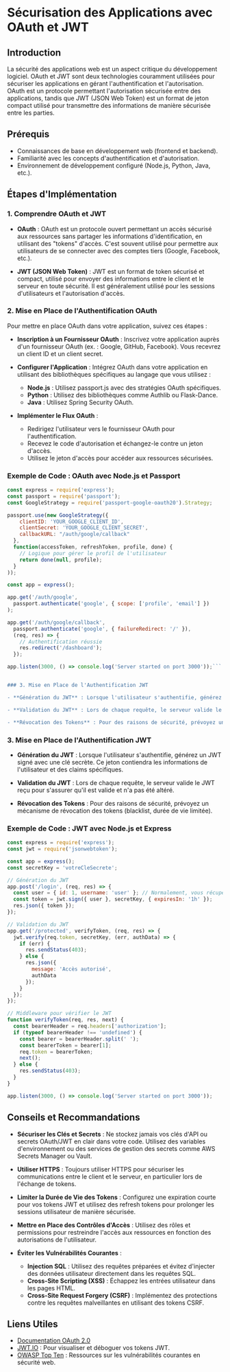 # Sécurisation des Applications avec OAuth et JWT

## Introduction

La sécurité des applications web est un aspect critique du développement logiciel. OAuth et JWT sont deux technologies couramment utilisées pour sécuriser les applications en gérant l'authentification et l'autorisation. OAuth est un protocole permettant l'autorisation sécurisée entre des applications, tandis que JWT (JSON Web Token) est un format de jeton compact utilisé pour transmettre des informations de manière sécurisée entre les parties.

## Prérequis

- Connaissances de base en développement web (frontend et backend).
- Familiarité avec les concepts d'authentification et d'autorisation.
- Environnement de développement configuré (Node.js, Python, Java, etc.).

## Étapes d'Implémentation

### 1. Comprendre OAuth et JWT

- **OAuth** : OAuth est un protocole ouvert permettant un accès sécurisé aux ressources sans partager les informations d'identification, en utilisant des "tokens" d'accès. C'est souvent utilisé pour permettre aux utilisateurs de se connecter avec des comptes tiers (Google, Facebook, etc.).

- **JWT (JSON Web Token)** : JWT est un format de token sécurisé et compact, utilisé pour envoyer des informations entre le client et le serveur en toute sécurité. Il est généralement utilisé pour les sessions d'utilisateurs et l'autorisation d'accès.

### 2. Mise en Place de l'Authentification OAuth

Pour mettre en place OAuth dans votre application, suivez ces étapes :

- **Inscription à un Fournisseur OAuth** : Inscrivez votre application auprès d'un fournisseur OAuth (ex. : Google, GitHub, Facebook). Vous recevrez un client ID et un client secret.
  
- **Configurer l'Application** : Intégrez OAuth dans votre application en utilisant des bibliothèques spécifiques au langage que vous utilisez :
  
  - **Node.js** : Utilisez passport.js avec des stratégies OAuth spécifiques.
  - **Python** : Utilisez des bibliothèques comme Authlib ou Flask-Dance.
  - **Java** : Utilisez Spring Security OAuth.

- **Implémenter le Flux OAuth** :
  
  - Redirigez l'utilisateur vers le fournisseur OAuth pour l'authentification.
  - Recevez le code d'autorisation et échangez-le contre un jeton d'accès.
  - Utilisez le jeton d'accès pour accéder aux ressources sécurisées.

### Exemple de Code : OAuth avec Node.js et Passport

```javascript
const express = require('express');
const passport = require('passport');
const GoogleStrategy = require('passport-google-oauth20').Strategy;

passport.use(new GoogleStrategy({
    clientID: 'YOUR_GOOGLE_CLIENT_ID',
    clientSecret: 'YOUR_GOOGLE_CLIENT_SECRET',
    callbackURL: "/auth/google/callback"
  },
  function(accessToken, refreshToken, profile, done) {
    // Logique pour gérer le profil de l'utilisateur
    return done(null, profile);
  }
));

const app = express();

app.get('/auth/google',
  passport.authenticate('google', { scope: ['profile', 'email'] })
);

app.get('/auth/google/callback',
  passport.authenticate('google', { failureRedirect: '/' }),
  (req, res) => {
    // Authentification réussie
    res.redirect('/dashboard');
  });

app.listen(3000, () => console.log('Server started on port 3000'));```


### 3. Mise en Place de l'Authentification JWT

- **Génération du JWT** : Lorsque l'utilisateur s'authentifie, générez un JWT signé avec une clé secrète. Ce jeton contiendra les informations de l'utilisateur et des claims spécifiques.

- **Validation du JWT** : Lors de chaque requête, le serveur valide le JWT reçu pour s'assurer qu'il est valide et n'a pas été altéré.

- **Révocation des Tokens** : Pour des raisons de sécurité, prévoyez un mécanisme de révocation des tokens (blacklist, durée de vie limitée).

```
### 3. Mise en Place de l'Authentification JWT

- **Génération du JWT** : Lorsque l'utilisateur s'authentifie, générez un JWT signé avec une clé secrète. Ce jeton contiendra les informations de l'utilisateur et des claims spécifiques.

- **Validation du JWT** : Lors de chaque requête, le serveur valide le JWT reçu pour s'assurer qu'il est valide et n'a pas été altéré.

- **Révocation des Tokens** : Pour des raisons de sécurité, prévoyez un mécanisme de révocation des tokens (blacklist, durée de vie limitée).

### Exemple de Code : JWT avec Node.js et Express

```javascript
const express = require('express');
const jwt = require('jsonwebtoken');

const app = express();
const secretKey = 'votreCleSecrete';

// Génération du JWT
app.post('/login', (req, res) => {
  const user = { id: 1, username: 'user' }; // Normalement, vous récupérez l'utilisateur de la BDD
  const token = jwt.sign({ user }, secretKey, { expiresIn: '1h' });
  res.json({ token });
});

// Validation du JWT
app.get('/protected', verifyToken, (req, res) => {
  jwt.verify(req.token, secretKey, (err, authData) => {
    if (err) {
      res.sendStatus(403);
    } else {
      res.json({
        message: 'Accès autorisé',
        authData
      });
    }
  });
});

// Middleware pour vérifier le JWT
function verifyToken(req, res, next) {
  const bearerHeader = req.headers['authorization'];
  if (typeof bearerHeader !== 'undefined') {
    const bearer = bearerHeader.split(' ');
    const bearerToken = bearer[1];
    req.token = bearerToken;
    next();
  } else {
    res.sendStatus(403);
  }
}

app.listen(3000, () => console.log('Server started on port 3000'));
```
## Conseils et Recommandations

- **Sécuriser les Clés et Secrets** : Ne stockez jamais vos clés d'API ou secrets OAuth/JWT en clair dans votre code. Utilisez des variables d'environnement ou des services de gestion des secrets comme AWS Secrets Manager ou Vault.

- **Utiliser HTTPS** : Toujours utiliser HTTPS pour sécuriser les communications entre le client et le serveur, en particulier lors de l'échange de tokens.

- **Limiter la Durée de Vie des Tokens** : Configurez une expiration courte pour vos tokens JWT et utilisez des refresh tokens pour prolonger les sessions utilisateur de manière sécurisée.

- **Mettre en Place des Contrôles d'Accès** : Utilisez des rôles et permissions pour restreindre l'accès aux ressources en fonction des autorisations de l'utilisateur.

- **Éviter les Vulnérabilités Courantes** :
  - **Injection SQL** : Utilisez des requêtes préparées et évitez d'injecter des données utilisateur directement dans les requêtes SQL.
  - **Cross-Site Scripting (XSS)** : Échappez les entrées utilisateur dans les pages HTML.
  - **Cross-Site Request Forgery (CSRF)** : Implémentez des protections contre les requêtes malveillantes en utilisant des tokens CSRF.

## Liens Utiles

- [Documentation OAuth 2.0](https://oauth.net/2/)
- [JWT.IO](https://jwt.io/) : Pour visualiser et déboguer vos tokens JWT.
- [OWASP Top Ten](https://owasp.org/www-project-top-ten/) : Ressources sur les vulnérabilités courantes en sécurité web.

